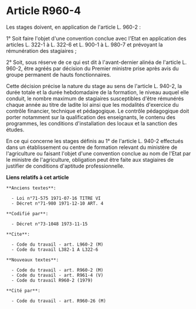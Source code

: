 # Article R960-4

Les stages doivent, en application de l'article L. 960-2 :

1° Soit faire l'objet d'une convention conclue avec l'Etat en application des articles L. 322-1 à L. 322-6 et L. 900-1 à L.
980-7 et prévoyant la rémunération des stagiaires ;

2° Soit, sous réserve de ce qui est dit à l'avant-dernier alinéa de l'article L. 960-2, être agréés par décision du Premier
ministre prise après avis du groupe permanent de hauts fonctionnaires.

Cette décision précise la nature du stage au sens de l'article L. 940-2, la durée totale et la durée hebdomadaire de la
formation, le niveau auquel elle conduit, le nombre maximum de stagiaires susceptibles d'être rémunérés chaque année au titre
de ladite loi ainsi que les modalités d'exercice du contrôle financier, technique et pédagogique. Le contrôle pédagogique
doit porter notamment sur la qualification des enseignants, le contenu des programmes, les conditions d'installation des
locaux et la sanction des études.

En ce qui concerne les stages définis au 1° de l'article L. 940-2 effectués dans un établissement ou centre de formation
relevant du ministère de l'agriculture ou faisant l'objet d'une convention conclue au nom de l'Etat par le ministre de
l'agriculture, obligation peut être faite aux stagiaires de justifier de conditions d'aptitude professionnelle.

**Liens relatifs à cet article**

	**Anciens textes**:

	  - Loi n°71-575 1971-07-16 TITRE VI
	  - Décret n°71-980 1971-12-10 ART. 4

	**Codifié par**:

	  - Décret n°73-1048 1973-11-15

	**Cite**:

	  - Code du travail - art. L960-2 (M)
	  - Code du travail L382-1 A L322-6

	**Nouveaux textes**:

	  - Code du travail - art. R960-2 (M)
	  - Code du travail - art. R961-4 (V)
	  - Code du travail R960-2 (1979)

	**Cité par**:

	  - Code du travail - art. R960-26 (M)
